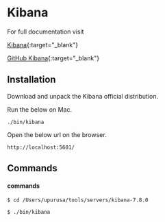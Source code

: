 # Kibana

For full documentation visit 

[Kibana](https://www.elastic.co/kibana){:target="_blank"}

[GitHub Kibana](https://github.com/elastic/kibana){:target="_blank"}

## Installation

Download and unpack the Kibana official distribution.

Run the below on Mac.

`./bin/kibana`

Open the below url on the browser.

`http://localhost:5601/`


## Commands

#### commands

`$ cd /Users/upurusa/tools/servers/kibana-7.8.0`

`$ ./bin/kibana`


